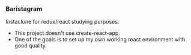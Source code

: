 ### Baristagram
Instaclone for redux/react studying purposes. 

- This project doesn't use create-react-app.
- One of the goals is to set up my own working react environment with good quality.  

